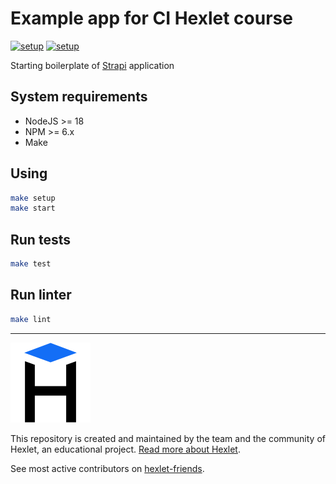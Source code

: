 # Example app for CI Hexlet course

[![setup](https://github.com/behindthep/hexlet-ci-app/actions/workflows/setup.yml/badge.svg)](https://github.com/behindthep/hexlet-ci-app/actions)
[![setup](https://github.com/behindthep/hexlet-ci-app/actions/workflows/setup.yml/badge.svg)](https://github.com/behindthep/hexlet-ci-app/actions/workflows/setup.yml)

Starting boilerplate of [Strapi](https://strapi.io/) application

## System requirements

* NodeJS >= 18
* NPM >= 6.x
* Make

## Using

```sh
make setup
make start
```

## Run tests

```sh
make test
```

## Run linter

```sh
make lint
```

---

[![Hexlet Ltd. logo](https://raw.githubusercontent.com/Hexlet/assets/master/images/hexlet_logo128.png)](https://hexlet.io/?utm_source=github&utm_medium=link&utm_campaign=hexlet-ci-app)

This repository is created and maintained by the team and the community of Hexlet, an educational project. [Read more about Hexlet](https://hexlet.io/?utm_source=github&utm_medium=link&utm_campaign=hexlet-ci-app).

See most active contributors on [hexlet-friends](https://friends.hexlet.io/).
